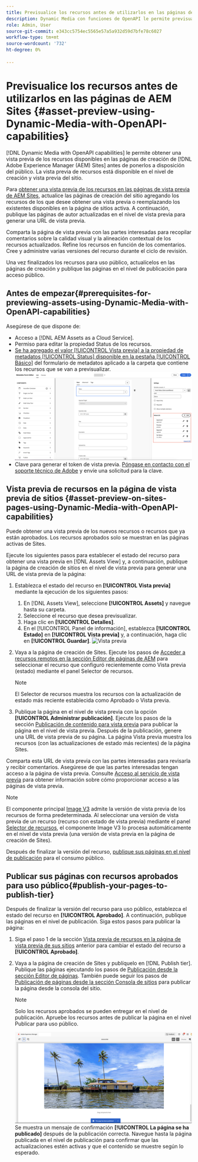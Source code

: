 ```yaml
---
title: Previsualice los recursos antes de utilizarlos en las páginas de AEM Sites
description: Dynamic Media con funciones de OpenAPI le permite previsualizar recursos en páginas de vista previa de sitios de Adobe Experience Manager (AEM). Esta vista previa de recursos permite al usuario y a las partes interesadas revisar y validar las actualizaciones de los recursos antes de publicar las páginas de creación (con recursos actualizados) para uso público.
role: Admin, User
source-git-commit: e343cc5754ec5565e57a5a932d59d7bfe78c6027
workflow-type: tm+mt
source-wordcount: '732'
ht-degree: 0%

---
```



# Previsualice los recursos antes de utilizarlos en las páginas de AEM Sites {#asset-preview-using-Dynamic-Media-with-OpenAPI-capabilities}

[!DNL Dynamic Media with OpenAPI capabilities] le permite obtener una vista previa de los recursos disponibles en las páginas de creación de [!DNL Adobe Experience Manager (AEM) Sites] antes de ponerlos a disposición del público. La vista previa de recursos está disponible en el nivel de creación y vista previa del sitio.

Para [obtener una vista previa de los recursos en las páginas de vista previa de AEM Sites](#asset-preview-on-sites-pages-using-Dynamic-Media-with-OpenAPI-capabilities), actualice las páginas de creación del sitio agregando los recursos de los que desee obtener una vista previa o reemplazando los existentes disponibles en la página de sitios activa. A continuación, publique las páginas de autor actualizadas en el nivel de vista previa para generar una URL de vista previa.

Comparta la página de vista previa con las partes interesadas para recopilar comentarios sobre la calidad visual y la alineación contextual de los recursos actualizados. Refine los recursos en función de los comentarios. Cree y administre varias versiones del recurso durante el ciclo de revisión.

Una vez finalizados los recursos para uso público, actualícelos en las páginas de creación y publique las páginas en el nivel de publicación para acceso público.

## Antes de empezar{#prerequisites-for-previewing-assets-using-Dynamic-Media-with-OpenAPI-capabilities}

Asegúrese de que dispone de:

* Acceso a [!DNL AEM Assets as a Cloud Service].
* Permiso para editar la propiedad Status de los recursos.
* [Se ha agregado el valor [!UICONTROL Vista previa] a la propiedad de metadatos [!UICONTROL  Status] disponible en la pestaña [!UICONTROL Básico]](/help/assets/metadata-assets-view.md#edit-metadata-forms) del formulario de metadatos aplicado a la carpeta que contiene los recursos que se van a previsualizar.
  ![Agregar opción de vista previa](/help/assets/assets/metedata-form-preview.png)
* Clave para generar el token de vista previa. [Póngase en contacto con el soporte técnico de Adobe](https://helpx.adobe.com/in/contact.html) y envíe una solicitud para la clave.

## Vista previa de recursos en la página de vista previa de sitios {#asset-preview-on-sites-pages-using-Dynamic-Media-with-OpenAPI-capabilities}

Puede obtener una vista previa de los nuevos recursos o recursos que ya están aprobados. Los recursos aprobados solo se muestran en las páginas activas de Sites.

Ejecute los siguientes pasos para establecer el estado del recurso para obtener una vista previa en [!DNL Assets View] y, a continuación, publique la página de creación de sitios en el nivel de vista previa para generar una URL de vista previa de la página:

1. Establezca el estado del recurso en **[!UICONTROL Vista previa]** mediante la ejecución de los siguientes pasos:

   1. En [!DNL Assets View], seleccione **[!UICONTROL Assets]** y navegue hasta su carpeta.
   1. Seleccione el recurso que desea previsualizar.
   1. Haga clic en **[!UICONTROL Detalles]**.
   1. En el [!UICONTROL Panel de información], establezca **[!UICONTROL Estado]** en **[!UICONTROL Vista previa]** y, a continuación, haga clic en **[!UICONTROL Guardar]**.
      ![Vista previa](/help/assets/assets/preview-boat-at-bay.png)

1. Vaya a la página de creación de Sites. Ejecute los pasos de [Acceder a recursos remotos en la sección Editor de páginas de AEM](/help/assets/integrate-remote-approved-assets-with-sites.md#access-remote-assets-in-aem-page-editor) para seleccionar el recurso que configuró recientemente como Vista previa (estado) mediante el panel Selector de recursos.

   >[!NOTE]
   >
   > El Selector de recursos muestra los recursos con la actualización de estado más reciente establecida como Aprobado o Vista previa.

1. Publique la página en el nivel de vista previa con la opción **[!UICONTROL Administrar publicación]**. Ejecute los pasos de la sección [Publicación de contenido para vista previa](https://experienceleague.adobe.com/en/docs/experience-manager-cloud-service/content/sites/authoring/sites-console/previewing-content) para publicar la página en el nivel de vista previa. Después de la publicación, genere una URL de vista previa de su página. La página Vista previa muestra los recursos (con las actualizaciones de estado más recientes) de la página Sites.

Comparta esta URL de vista previa con las partes interesadas para revisarla y recibir comentarios. Asegúrese de que las partes interesadas tengan acceso a la página de vista previa. Consulte [Acceso al servicio de vista previa](https://experienceleague.adobe.com/en/docs/experience-manager-cloud-service/content/implementing/using-cloud-manager/manage-environments#access-preview-service) para obtener información sobre cómo proporcionar acceso a las páginas de vista previa.

>[!NOTE]
>
>El componente principal [Image V3](https://experienceleague.adobe.com/en/docs/experience-manager-core-components/using/wcm-components/image#version-and-compatibility) admite la versión de vista previa de los recursos de forma predeterminada. Al seleccionar una versión de vista previa de un recurso (recurso con estado de vista previa) mediante el panel [Selector de recursos](https://experienceleague.adobe.com/en/docs/experience-manager-cloud-service/content/assets/manage/asset-selector/asset-selector-upload), el componente Image V3 lo procesa automáticamente en el nivel de vista previa (una versión de vista previa en la página de creación de Sites).

Después de finalizar la versión del recurso, [publique sus páginas en el nivel de publicación](#publish-your-pages-to-publish-tier) para el consumo público.

## Publicar sus páginas con recursos aprobados para uso público{#publish-your-pages-to-publish-tier}

Después de finalizar la versión del recurso para uso público, establezca el estado del recurso en **[!UICONTROL Aprobado]**. A continuación, publique las páginas en el nivel de publicación. Siga estos pasos para publicar la página:

1. Siga el paso 1 de la sección [Vista previa de recursos en la página de vista previa de sus sitios](#asset-preview-on-sites-pages-using-Dynamic-Media-with-OpenAPI-capabilities) anterior para cambiar el estado del recurso a **[!UICONTROL Aprobado]**.
1. Vaya a la página de creación de Sites y publíquelo en [!DNL Publish tier]. Publique las páginas ejecutando los pasos de [Publicación desde la sección Editor de páginas](https://experienceleague.adobe.com/en/docs/experience-manager-cloud-service/content/sites/authoring/page-editor/publishing#publishing-from-the-page-editor).
También puede seguir los pasos de [Publicación de páginas desde la sección Consola de sitios](https://experienceleague.adobe.com/en/docs/experience-manager-cloud-service/content/sites/authoring/sites-console/publishing-pages#publishing-from-the-sites-console) para publicar la página desde la consola del sitio.

   >[!NOTE]
   >
   > Solo los recursos aprobados se pueden entregar en el nivel de publicación. Apruebe los recursos antes de publicar la página en el nivel Publicar para uso público.

   ![La página se ha publicado](/help/assets/assets/the-page-has-been-publushed.png)
Se muestra un mensaje de confirmación **[!UICONTROL La página se ha publicado]** después de la publicación correcta. Navegue hasta la página publicada en el nivel de publicación para confirmar que las actualizaciones estén activas y que el contenido se muestre según lo esperado.


